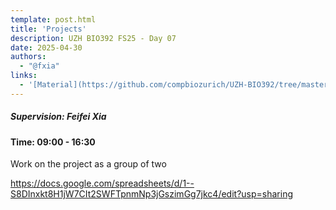 ```yaml
---
template: post.html
title: 'Projects'
description: UZH BIO392 FS25 - Day 07
date: 2025-04-30
authors:
  - "@fxia"
links:
  - '[Material](https://github.com/compbiozurich/UZH-BIO392/tree/master/course-material/2025-04-30__Feifei-Xia__projects__BIO392-FS25_day10.pdf)'
---
```



##### Supervision: Feifei Xia
#### Time: 09:00 - 16:30

Work on the project as a group of two

https://docs.google.com/spreadsheets/d/1--S8DInxkt8H1jW7CIt2SWFTpnmNp3jGszimGg7jkc4/edit?usp=sharing


<!--more-->

